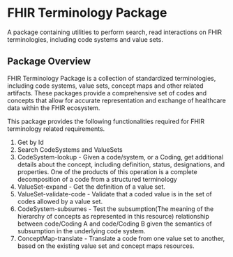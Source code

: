 # FHIR Terminology Package

A package containing utilities to perform search, read interactions on FHIR terminologies, including code systems and value sets.

## Package Overview

FHIR Terminology Package is a collection of standardized terminologies, including code systems, value sets, concept maps and other related artifacts. These packages provide a comprehensive set of codes and concepts that allow for accurate representation and exchange of healthcare data within the FHIR ecosystem.

This package provides the following functionalities required for FHIR terminology related requirements.

1. Get by Id
2. Search CodeSystems and ValueSets
3. CodeSystem-lookup - Given a code/system, or a Coding, get additional details about the concept, including definition, status, designations, and properties. One of the products of this operation is a complete decomposition of a code from a structured terminology
4. ValueSet-expand - Get the definition of a value set.
5. ValueSet-validate-code - Validate that a coded value is in the set of codes allowed by a value set.
6. CodeSystem-subsumes - Test the subsumption(The meaning of the hierarchy of concepts as represented in this resource) relationship between code/Coding A and code/Coding B given the semantics of subsumption in the underlying code system.
7. ConceptMap-translate - Translate a code from one value set to another, based on the existing value set and concept maps resources.
